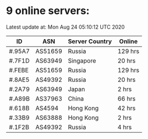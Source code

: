 # 9 online servers:

Latest update at: Mon Aug 24 05:10:12 UTC 2020

| ID | ASN | Server Country | Online |
| -- | --- | -------------- | ------ |
| #.95A7 | AS51659 | Russia | 129 hrs |
| #.7F1D | AS63949 | Singapore | 20 hrs |
| #.FEBE | AS51659 | Russia | 129 hrs |
| #.8AE5 | AS49392 | Russia | 20 hrs |
| #.2A79 | AS63949 | Japan | 2 hrs |
| #.A89B | AS37963 | China | 66 hrs |
| #.618B | AS4594 | Hong Kong | 42 hrs |
| #.33B9 | AS63888 | Hong Kong | 2 hrs |
| #.1F2B | AS49392 | Russia | 4 hrs |

